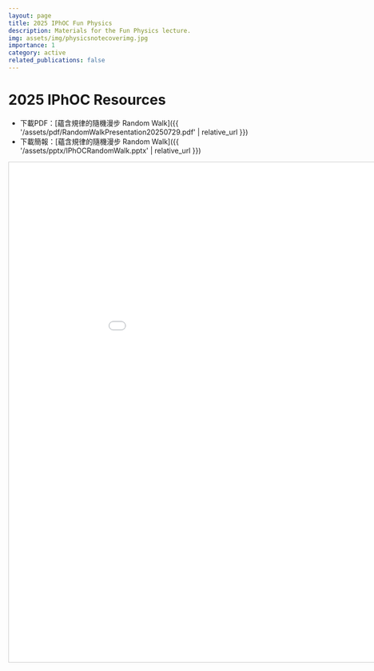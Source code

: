 ```yaml
---
layout: page
title: 2025 IPhOC Fun Physics
description: Materials for the Fun Physics lecture.
img: assets/img/physicsnotecoverimg.jpg
importance: 1
category: active
related_publications: false
---
```


# 2025 IPhOC Resources
- 下載PDF：[蘊含規律的隨機漫步 Random Walk]({{ '/assets/pdf/RandomWalkPresentation20250729.pdf' | relative_url }})
- 下載簡報：[蘊含規律的隨機漫步 Random Walk]({{ '/assets/pptx/IPhOCRandomWalk.pptx' | relative_url }})

<iframe
  src="{{ '/assets/pdf/RandomWalkPresentation20250729.pdf' | relative_url }}"
  width="1000"
  height="1000"
  style="border:1px solid #ccc"
  allowfullscreen>
  <p>若瀏覽器不支援內嵌 PDF，請 <a href="{{ '/assets/pdf/RandomWalkPresentation20250729.pdf' | relative_url }}">下載 PDF</a>。</p>
</iframe>